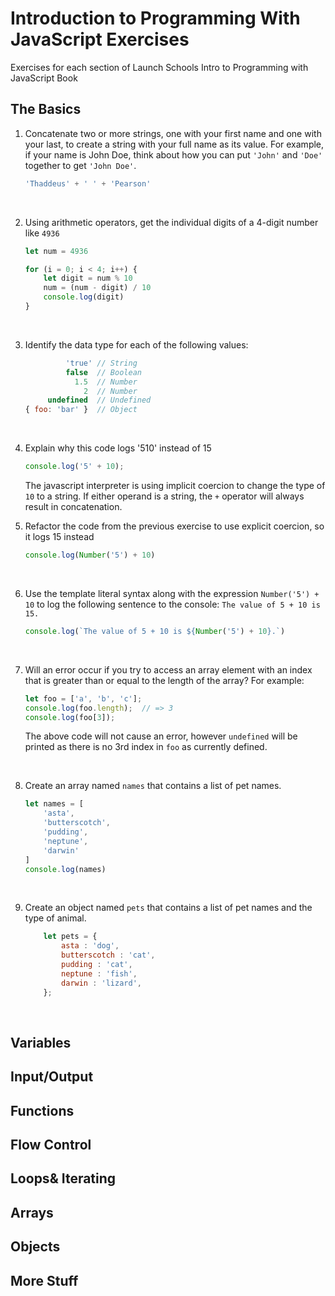 # Introduction to Programming With JavaScript Exercises
Exercises for each section of Launch Schools Intro to Programming with JavaScript Book

## The Basics

1. Concatenate two or more strings, one with your first name and one with your last, to create a string with your full name as its value. For example, if your name is John Doe, think about how you can put `'John'` and `'Doe'` together to get `'John Doe'`.

    ```javascript
    'Thaddeus' + ' ' + 'Pearson'
    ```
    &nbsp;

1. Using arithmetic operators, get the individual digits of a 4-digit number like `4936`

    ```javascript
    let num = 4936

    for (i = 0; i < 4; i++) {
        let digit = num % 10
        num = (num - digit) / 10
        console.log(digit)
    }
    ```
    &nbsp;

1. Identify the data type for each of the following values:

    ```javascript
             'true' // String
             false  // Boolean
               1.5  // Number
                 2  // Number
         undefined  // Undefined
    { foo: 'bar' }  // Object
    ```
    &nbsp;

1. Explain why this code logs '510' instead of 15

    ```javascript
    console.log('5' + 10);
    ```

    The javascript interpreter is using implicit coercion to change the type of `10` to a string. If either operand is a string, the `+` operator will always result in concatenation.
    &nbsp;

1. Refactor the code from the previous exercise to use explicit coercion, so it logs 15 instead

    ```javascript
    console.log(Number('5') + 10)
    ```
    &nbsp;

1. Use the template literal syntax along with the expression `Number('5') + 10` to log the following sentence to the console: `The value of 5 + 10 is 15.`

    ```javascript
    console.log(`The value of 5 + 10 is ${Number('5') + 10}.`)
    ```
    &nbsp;

1. Will an error occur if you try to access an array element with an index that is greater than or equal to the length of the array? For example:
    
    ```javascript
    let foo = ['a', 'b', 'c'];
    console.log(foo.length);  // => 3
    console.log(foo[3]); 
    ```
    
    The above code will not cause an error, however `undefined` will be printed as there is no 3rd index in `foo` as currently defined.
    
    &nbsp;

1. Create an array named `names` that contains a list of pet names.

    ```javascript
    let names = [
        'asta',
        'butterscotch',
        'pudding',
        'neptune',
        'darwin'
    ]
    console.log(names)
    ```
    &nbsp;

1. Create an object named `pets` that contains a list of pet names and the type of animal.

    ```javascript
        let pets = {
            asta : 'dog',
            butterscotch : 'cat',
            pudding : 'cat',
            neptune : 'fish',
            darwin : 'lizard',
        };
    ```
    &nbsp;


## Variables

## Input/Output

## Functions

## Flow Control

## Loops& Iterating

## Arrays

## Objects

## More Stuff